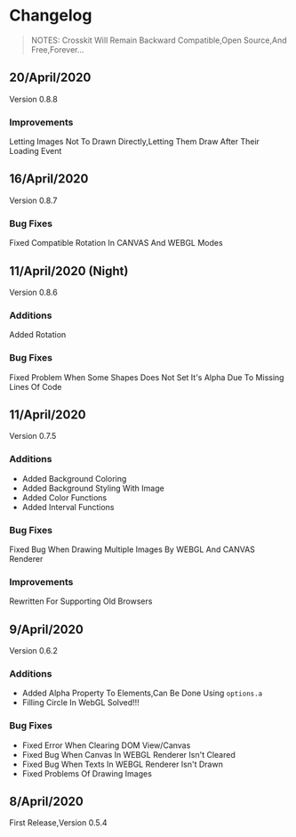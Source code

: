 # Changelog
> NOTES: Crosskit Will Remain Backward Compatible,Open Source,And Free,Forever...

## 20/April/2020
Version 0.8.8

### Improvements
Letting Images Not To Drawn Directly,Letting Them Draw After Their Loading Event

## 16/April/2020
Version 0.8.7

### Bug Fixes
Fixed Compatible Rotation In CANVAS And WEBGL Modes

## 11/April/2020 (Night)
Version 0.8.6

### Additions
Added Rotation

### Bug Fixes
Fixed Problem When Some Shapes Does Not Set It's Alpha Due To Missing Lines Of Code

## 11/April/2020
Version 0.7.5

### Additions
- Added Background Coloring
- Added Background Styling With Image
- Added Color Functions 
- Added Interval Functions

### Bug Fixes
Fixed Bug When Drawing Multiple Images By WEBGL And CANVAS Renderer

### Improvements
Rewritten For Supporting Old Browsers

## 9/April/2020
Version 0.6.2

### Additions
- Added Alpha Property To Elements,Can Be Done Using `options.a`
- Filling Circle In WebGL Solved!!!

### Bug Fixes
- Fixed Error When Clearing DOM View/Canvas
- Fixed Bug When Canvas In WEBGL Renderer Isn't Cleared
- Fixed Bug When Texts In WEBGL Renderer Isn't Drawn 
- Fixed Problems Of Drawing Images

## 8/April/2020
First Release,Version 0.5.4